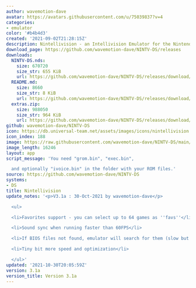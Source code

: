 ```yaml
---
author: wavemotion-dave
avatar: https://avatars.githubusercontent.com/u/75039837?v=4
categories:
- emulator
color: '#b4b4d3'
created: '2021-09-02T21:28:15Z'
description: Nintellivision - an Intellivision Emulator for the Nintendo DS/DSi
download_page: https://github.com/wavemotion-dave/NINTV-DS/releases
downloads:
  NINTV-DS.nds:
    size: 670720
    size_str: 655 KiB
    url: https://github.com/wavemotion-dave/NINTV-DS/releases/download/3.1a/NINTV-DS.nds
  README.md:
    size: 8660
    size_str: 8 KiB
    url: https://github.com/wavemotion-dave/NINTV-DS/releases/download/3.1a/README.md
  extras.zip:
    size: 988050
    size_str: 964 KiB
    url: https://github.com/wavemotion-dave/NINTV-DS/releases/download/3.1a/extras.zip
github: wavemotion-dave/NINTV-DS
icon: https://db.universal-team.net/assets/images/icons/nintellivision.png
icon_index: 188
image: https://raw.githubusercontent.com/wavemotion-dave/NINTV-DS/main/arm9/gfx/bgTop.png
image_length: 16246
layout: app
script_message: 'You need "grom.bin", "exec.bin",

  and optionally "ivoice.bin" in the folder with your ROM files.'
source: https://github.com/wavemotion-dave/NINTV-DS
systems:
- DS
title: Nintellivision
update_notes: '<p>V3.1a : 30-Oct-2021 by wavemotion-dave</p>

  <ul>

  <li>Favorites support - you can select up to 64 games as ''favs''</li>

  <li>Sound sync when running faster than 60FPS</li>

  <li>If BIOS files not found, emulator will search for them (slow but effective)</li>

  <li>Tiny bit more speed and optimization</li>

  </ul>'
updated: '2021-10-30T20:05:59Z'
version: 3.1a
version_title: Version 3.1a
---
```

